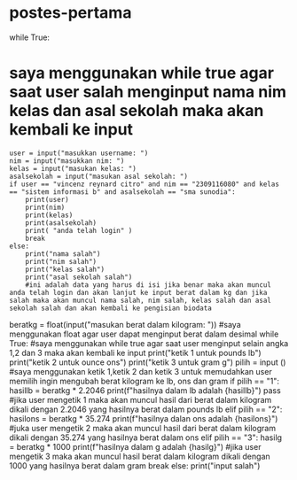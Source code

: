 # postes-pertama
while True:
# saya menggunakan while true agar saat user salah menginput nama nim kelas dan asal sekolah maka akan kembali ke input
    user = input("masukkan username: ")
    nim = input("masukkan nim: ")
    kelas = input("masukan kelas: ")
    asalsekolah = input("masukan asal sekolah: ")
    if user == "vincenz reynard citro" and nim == "2309116080" and kelas == "sistem informasi b" and asalsekolah == "sma sunodia":
        print(user)
        print(nim)
        print(kelas)
        print(asalsekolah)
        print( "anda telah login" )
        break
    else:
        print("nama salah")
        print("nim salah")
        print("kelas salah")
        print("asal sekolah salah")
        #ini adalah data yang harus di isi jika benar maka akan muncul anda telah login dan akan lanjut ke input berat dalam kg dan jika salah maka akan muncul nama salah, nim salah, kelas salah dan asal sekolah salah dan akan kembali ke pengisian biodata
beratkg = float(input("masukan berat dalam kilogram: "))
#saya menggunakan float agar user dapat menginput berat dalam desimal
while True:
#saya menggunakan while true agar saat user menginput selain angka 1,2 dan 3 maka akan kembali ke input
    print("ketik 1 untuk pounds lb")
    print("ketik 2 untuk ounce ons")
    print("ketik 3 untuk gram g")
    pilih = input ()
    #saya menggunakan ketik 1,ketik 2 dan ketik 3 untuk memudahkan user memilih ingin mengubah berat kilogram ke lb, ons dan gram
    if pilih == "1":
        hasillb = beratkg * 2.2046
        print(f"hasilnya dalam lb adalah {hasillb}")
        pass
        #jika user mengetik 1 maka akan muncul hasil dari berat dalam kilogram dikali dengan 2.2046 yang hasilnya berat dalam pounds lb
    elif pilih == "2":
        hasilons = beratkg * 35.274
        print(f"hasilnya dalan ons adalah {hasilons}")
        #juka user mengetik 2 maka akan muncul hasil dari berat dalam kilogram dikali dengan 35.274 yang hasilnya berat dalam ons 
    elif pilih == "3":
        hasilg = beratkg * 1000
        print(f"hasilnya dalam g adalah {hasilg}")
        #jika user mengetik 3 maka akan muncul hasil berat dalam kilogram dikali dengan 1000 yang hasilnya berat dalam gram
        break 
    else:
        print("input salah")

  
